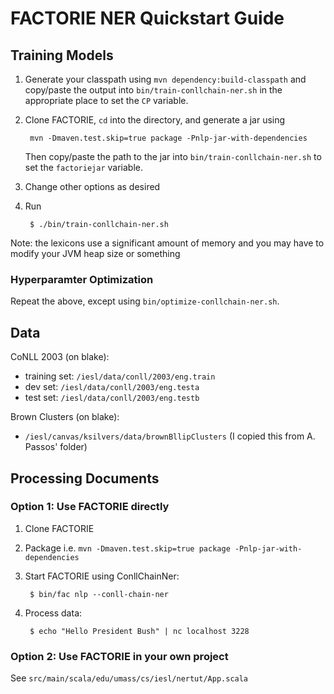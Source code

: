 FACTORIE NER Quickstart Guide
=========

## Training Models

1. Generate your classpath using `mvn dependency:build-classpath` and copy/paste the output into `bin/train-conllchain-ner.sh` in the appropriate place to set the `CP` variable.

2. Clone FACTORIE, `cd` into the directory, and generate a jar using 

		mvn -Dmaven.test.skip=true package -Pnlp-jar-with-dependencies 

	Then copy/paste the path to the jar into `bin/train-conllchain-ner.sh` to set the `factoriejar` variable.

3. Change other options as desired

4. Run

		$ ./bin/train-conllchain-ner.sh

Note: the lexicons use a significant amount of memory and you may have to modify your JVM heap size or something

### Hyperparamter Optimization

Repeat the above, except using `bin/optimize-conllchain-ner.sh`.

## Data

CoNLL 2003 (on blake):
* training set: `/iesl/data/conll/2003/eng.train`
* dev set: `/iesl/data/conll/2003/eng.testa`
* test set: `/iesl/data/conll/2003/eng.testb`

Brown Clusters (on blake):
* `/iesl/canvas/ksilvers/data/brownBllipClusters` (I copied this from A. Passos' folder)



## Processing Documents
### Option 1: Use FACTORIE directly

1. Clone FACTORIE
2. Package i.e. `mvn -Dmaven.test.skip=true package -Pnlp-jar-with-dependencies`
3. Start FACTORIE using ConllChainNer:

		$ bin/fac nlp --conll-chain-ner
		
4. Process data:

		$ echo "Hello President Bush" | nc localhost 3228

### Option 2: Use FACTORIE in your own project
See `src/main/scala/edu/umass/cs/iesl/nertut/App.scala`
